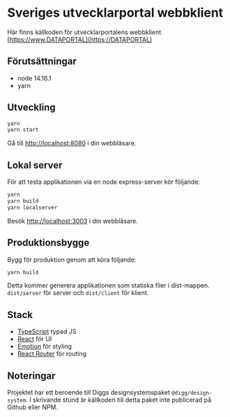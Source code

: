 # Sveriges utvecklarportal webbklient

Här finns källkoden för utvecklarportalens webbklient
[https://www.DATAPORTAL](https://DATAPORTAL)

## Förutsättningar

- node 14.16.1
- yarn

## Utveckling

```sh
yarn
yarn start
```

Gå till [http://localhost:8080](http://localhost:8080) i din webbläsare.

## Lokal server

För att testa applikationen via en node express-server kör följande:

```sh
yarn
yarn build
yarn localserver
```

Besök [http://localhost:3003](http://localhost:3003) i din webbläsare.

## Produktionsbygge

Bygg för produktion genom att köra följande:

```sh
yarn build
```

Detta kommer generera applikationen som statiska filer i dist-mappen. `dist/server` för server och `dist/client` för klient.

## Stack

- [TypeScript](https://www.typescriptlang.org/) typad JS
- [React](https://reactjs.org/) för UI
- [Emotion](https://emotion.sh) för styling
- [React Router](https://reacttraining.com/react-router/) för routing

## Noteringar

Projektet har ett beroende till Diggs designsystemspaket `@digg/design-system`.
I skrivande stund är källkoden till detta paket inte publicerad på Github eller NPM.
